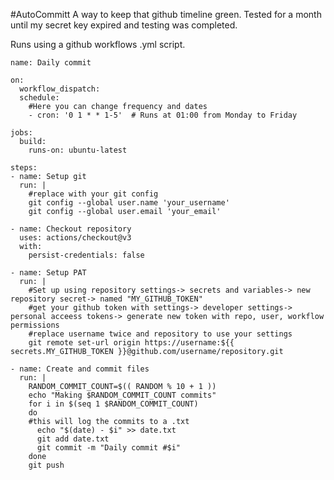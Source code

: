 #AutoCommitt
A way to keep that github timeline green. Tested for a month until my secret key expired and testing was completed. 

Runs using a github workflows .yml script.

    name: Daily commit

    on:
      workflow_dispatch:
      schedule:
        #Here you can change frequency and dates
        - cron: '0 1 * * 1-5'  # Runs at 01:00 from Monday to Friday
    
    jobs:
      build:
        runs-on: ubuntu-latest

    steps:
    - name: Setup git
      run: |
        #replace with your git config
        git config --global user.name 'your_username'
        git config --global user.email 'your_email'

    - name: Checkout repository
      uses: actions/checkout@v3
      with:
        persist-credentials: false

    - name: Setup PAT
      run: |
        #Set up using repository settings-> secrets and variables-> new repository secret-> named "MY_GITHUB_TOKEN"
        #get your github token with settings-> developer settings-> personal acceess tokens-> generate new token with repo, user, workflow permissions 
        #replace username twice and repository to use your settings
        git remote set-url origin https://username:${{ secrets.MY_GITHUB_TOKEN }}@github.com/username/repository.git

    - name: Create and commit files
      run: |
        RANDOM_COMMIT_COUNT=$(( RANDOM % 10 + 1 ))
        echo "Making $RANDOM_COMMIT_COUNT commits"
        for i in $(seq 1 $RANDOM_COMMIT_COUNT)
        do
        #this will log the commits to a .txt
          echo "$(date) - $i" >> date.txt
          git add date.txt
          git commit -m "Daily commit #$i"
        done
        git push
